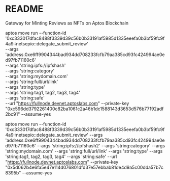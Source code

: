 # README #

Gateway for Minting Reviews as NFTs on Aptos Blockchain

aptos move run --function-id '0xc333017dfac8488f3339d39c56b0b33191af5985d1335eeefa0b3bf59fc9f4a9::netsepio::delegate_submit_review' \
--args 'address:0xe6ff9904344bad934dd708233fcfb79aa385cd93fc424994ae0ed97fb71160c6' \
--args 'string:ipfs://ipfshash' \
--args 'string:category' \
--args 'string:mydomain.com' \
--args 'string:full/url/link' \
--args 'string:type' \
--args 'string:tag1, tag2, tag3, tag4' \
--args 'string:safe' \
--url "https://fullnode.devnet.aptoslabs.com" --private-key "0xc596dd3792261400c82ba1061c2a46b1dc1588143d3653d576b77192adf2bc91" --assume-yes

aptos move run --function-id '0xc333017dfac8488f3339d39c56b0b33191af5985d1335eeefa0b3bf59fc9f4a9::netsepio::delegate_submit_review' --args 'address:0xe6ff9904344bad934dd708233fcfb79aa385cd93fc424994ae0ed97fb71160c6' --args 'string:ipfs://ipfshash2' --args 'string:category' --args 'string:mydomain.com' --args 'string:full/url/link' --args 'string:type' --args 'string:tag1, tag2, tag3, tag4' --args 'string:safe' --url "https://fullnode.devnet.aptoslabs.com" --private-key "0x5d062b4e6fa5e47e114d076801dfd37e57ebbab81de4d9a5c00dda57b7c8395b" --assume-yes
